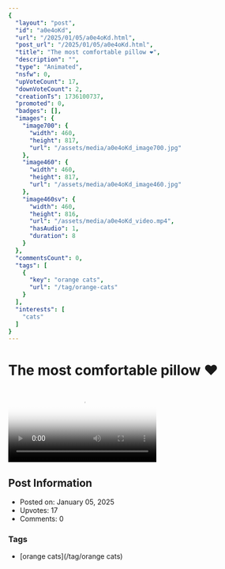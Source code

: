 ```yaml
---
{
  "layout": "post",
  "id": "a0e4oKd",
  "url": "/2025/01/05/a0e4oKd.html",
  "post_url": "/2025/01/05/a0e4oKd.html",
  "title": "The most comfortable pillow ❤️",
  "description": "",
  "type": "Animated",
  "nsfw": 0,
  "upVoteCount": 17,
  "downVoteCount": 2,
  "creationTs": 1736100737,
  "promoted": 0,
  "badges": [],
  "images": {
    "image700": {
      "width": 460,
      "height": 817,
      "url": "/assets/media/a0e4oKd_image700.jpg"
    },
    "image460": {
      "width": 460,
      "height": 817,
      "url": "/assets/media/a0e4oKd_image460.jpg"
    },
    "image460sv": {
      "width": 460,
      "height": 816,
      "url": "/assets/media/a0e4oKd_video.mp4",
      "hasAudio": 1,
      "duration": 8
    }
  },
  "commentsCount": 0,
  "tags": [
    {
      "key": "orange cats",
      "url": "/tag/orange-cats"
    }
  ],
  "interests": [
    "cats"
  ]
}
---
```


# The most comfortable pillow ❤️

<video controls playsinline loop poster="/assets/media/a0e4oKd_image460.jpg">
  <source src="/assets/media/a0e4oKd_video.mp4" type="video/mp4">
  Your browser does not support the video tag.
</video>

## Post Information

- Posted on: January 05, 2025
- Upvotes: 17
- Comments: 0

### Tags

- [orange cats](/tag/orange cats)

